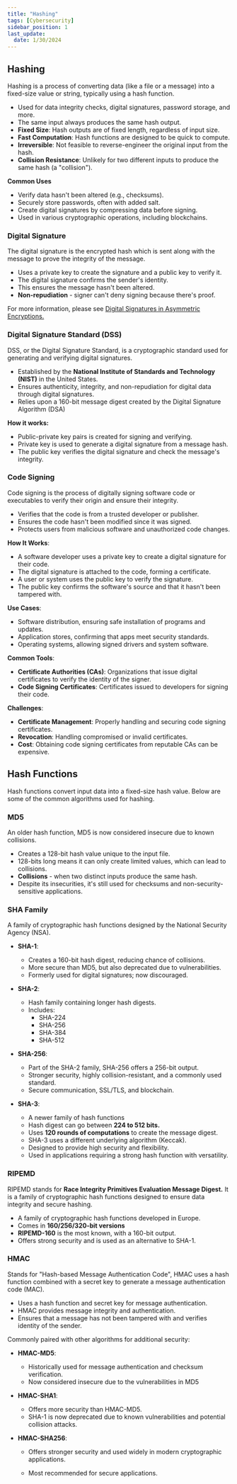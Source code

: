 ```yaml
---
title: "Hashing"
tags: [Cybersecurity]
sidebar_position: 1
last_update:
  date: 1/30/2024
---
```



## Hashing

Hashing is a process of converting data (like a file or a message) into a fixed-size value or string, typically using a hash function.

- Used for data integrity checks, digital signatures, password storage, and more.
- The same input always produces the same hash output.
- **Fixed Size**: Hash outputs are of fixed length, regardless of input size.
- **Fast Computation**: Hash functions are designed to be quick to compute.
- **Irreversible**: Not feasible to reverse-engineer the original input from the hash.
- **Collision Resistance**: Unlikely for two different inputs to produce the same hash (a "collision").
  
**Common Uses**
- Verify data hasn't been altered (e.g., checksums).
- Securely store passwords, often with added salt.
- Create digital signatures by compressing data before signing.
- Used in various cryptographic operations, including blockchains.


### Digital Signature

The digital signature is the encrypted hash which is sent along with the message to prove the integrity of the message.

- Uses a private key to create the signature and a public key to verify it.
- The digital signature confirms the sender's identity.
- This ensures the message hasn't been altered.
- **Non-repudiation** - signer can't deny signing because there's proof.

For more information, please see [Digital Signatures in Asymmetric Encryptions.](../003-Cryptography/011-Asymmetric-Encryption.md)



### Digital Signature Standard (DSS)

DSS, or the Digital Signature Standard, is a cryptographic standard used for generating and verifying digital signatures. 

- Established by the **National Institute of Standards and Technology (NIST)** in the United States.
- Ensures authenticity, integrity, and non-repudiation for digital data through digital signatures.
- Relies upon a 160-bit message digest created by the Digital Signature Algorithm (DSA)


**How it works:**

  - Public-private key pairs is created for signing and verifying.
  - Private key is used to generate a digital signature from a message hash.
  - The public key verifies the digital signature and check the message's integrity.


### Code Signing

Code signing is the process of digitally signing software code or executables to verify their origin and ensure their integrity.

- Verifies that the code is from a trusted developer or publisher.
- Ensures the code hasn't been modified since it was signed.
- Protects users from malicious software and unauthorized code changes.

**How It Works**:

  - A software developer uses a private key to create a digital signature for their code.
  - The digital signature is attached to the code, forming a certificate.
  - A user or system uses the public key to verify the signature.
  - The public key confirms the software's source and that it hasn't been tampered with.

**Use Cases**:
  - Software distribution, ensuring safe installation of programs and updates.
  - Application stores, confirming that apps meet security standards.
  - Operating systems, allowing signed drivers and system software.

**Common Tools**:

  - **Certificate Authorities (CAs)**: Organizations that issue digital certificates to verify the identity of the signer.
  - **Code Signing Certificates**: Certificates issued to developers for signing their code.

**Challenges**:

  - **Certificate Management**: Properly handling and securing code signing certificates.
  - **Revocation**: Handling compromised or invalid certificates.
  - **Cost**: Obtaining code signing certificates from reputable CAs can be expensive.
  


## Hash Functions 

Hash functions convert input data into a fixed-size hash value. Below are some of the common algorithms used for hashing.

### MD5

An older hash function, MD5 is now considered insecure due to known collisions.

- Creates a 128-bit hash value unique to the input file.
- 128-bits long means it can only create limited values, which can lead to collisions.
- **Collisions** - when two distinct inputs produce the same hash.
- Despite its insecurities, it's still used for checksums and non-security-sensitive applications.


### SHA Family  

A family of cryptographic hash functions designed by the National Security Agency (NSA).

- **SHA-1**: 
    
    - Creates a 160-bit hash digest, reducing chance of collisions.
    - More secure than MD5, but also deprecated due to vulnerabilities.
    - Formerly used for digital signatures; now discouraged.

- **SHA-2**: 

    - Hash family containing longer hash digests.
    - Includes:
        - SHA-224
        - SHA-256
        - SHA-384
        - SHA-512

- **SHA-256**: 

   - Part of the SHA-2 family, SHA-256 offers a 256-bit output.
   - Stronger security, highly collision-resistant, and a commonly used standard.
   - Secure communication, SSL/TLS, and blockchain.

- **SHA-3**: 

   - A newer family of hash functions
   - Hash digest can go between **224 to 512 bits.**
   - Uses **120 rounds of computations** to create the message digest.
   - SHA-3 uses a different underlying algorithm (Keccak).
   - Designed to provide high security and flexibility.
   - Used in applications requiring a strong hash function with versatility.


### RIPEMD


RIPEMD stands for **Race Integrity Primitives Evaluation Message Digest.** It is a family of cryptographic hash functions designed to ensure data integrity and secure hashing.

- A family of cryptographic hash functions developed in Europe.
- Comes in **160/256/320-bit versions**
- **RIPEMD-160** is the most known, with a 160-bit output.
- Offers strong security and is used as an alternative to SHA-1.

### HMAC

Stands for "Hash-based Message Authentication Code", HMAC uses a hash function combined with a secret key to generate a message authentication code (MAC).

- Uses a hash function and secret key for message authentication.
- HMAC provides message integrity and authentication.
- Ensures that a message has not been tampered with and verifies identity of the sender.

Commonly paired with other algorithms for additional security:


- **HMAC-MD5**: 

    - Historically used for message authentication and checksum verification.
    - Now considered insecure due to the vulnerabilities in MD5

- **HMAC-SHA1**: 

    - Offers more security than HMAC-MD5.
    - SHA-1 is now deprecated due to known vulnerabilities and potential collision attacks.

- **HMAC-SHA256**: 

    - Offers stronger security and used widely in modern cryptographic applications.
  
    - Most recommended for secure applications.







